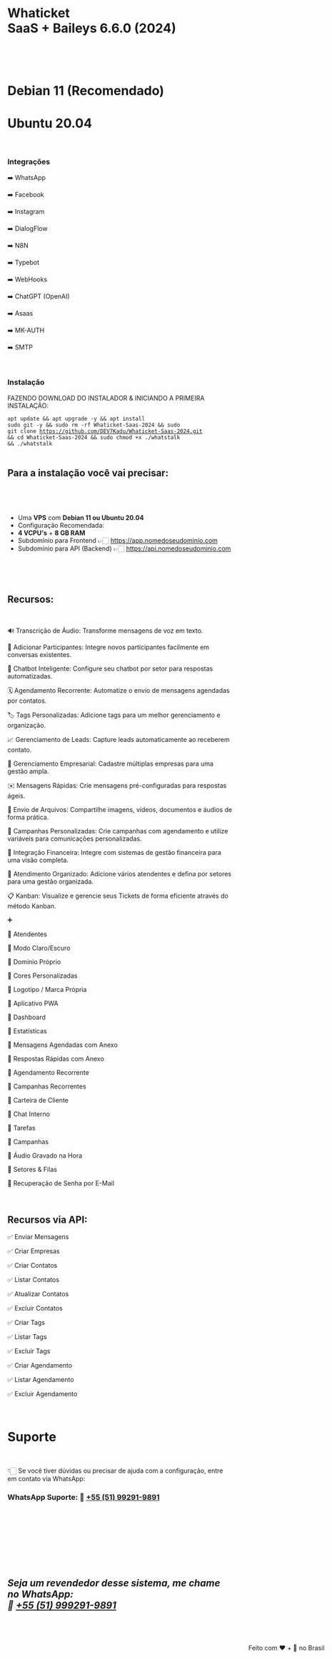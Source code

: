 <h1 dir="auto"><strong>Whaticket SaaS&nbsp;</strong>+&nbsp;<strong>Baileys</strong>&nbsp;6.6.0&nbsp;<strong>(2024)</strong></h1>

<p>&nbsp;</p>

<p>&nbsp;</p>

<h1 dir="auto"><strong>Debian 11 (Recomendado)</strong></h1>
<h1 dir="auto"><strong>Ubuntu 20.04</strong></h1>

<p>&nbsp;</p>
<h3 dir="auto">Integrações</h3>

➡️ WhatsApp

➡️ Facebook

➡️ Instagram

➡️ DialogFlow

➡️ N8N

➡️ Typebot

➡️ WebHooks

➡️ ChatGPT (OpenAI)

➡️ Asaas

➡️ MK-AUTH

➡️ SMTP

<p>&nbsp;</p>
<h3 dir="auto">Instala&ccedil;&atilde;o</h3>

<p dir="auto">FAZENDO DOWNLOAD DO INSTALADOR &amp; INICIANDO A PRIMEIRA INSTALA&Ccedil;&Atilde;O:<br />

<code>apt update && apt upgrade -y && apt install sudo git -y && sudo rm -rf Whaticket-Saas-2024 && sudo git clone https://github.com/DEV7Kadu/Whaticket-Saas-2024.git && cd Whaticket-Saas-2024 && sudo chmod +x ./whatstalk && ./whatstalk</code><br />
&nbsp;</p>

<h2 dir="auto">Para a instala&ccedil;&atilde;o voc&ecirc; vai precisar:</h2>

<p dir="auto">&nbsp;</p>

<p>&nbsp;</p>

<ul dir="ltr">
	<li>Uma&nbsp;<strong>VPS</strong>&nbsp;com&nbsp;<strong>Debian 11 ou Ubuntu 20.04</strong></li>
	<li>Configura&ccedil;&atilde;o Recomendada:</li>
	<li><strong>4 VCPU&#39;s</strong>&nbsp;+&nbsp;<strong>8 GB RAM</strong></li>
	<li>Subdom&iacute;nio para Frontend 👉🏻&nbsp;<a href="https://app.nomedoseudominio.com/" rel="nofollow">https://app.nomedoseudominio.com</a></li>
	<li>Subdom&iacute;nio para API (Backend) 👉🏻&nbsp;<a href="https://api.nomedoseudominio.com/" rel="nofollow">https://api.nomedoseudominio.com</a></li>
</ul>

<p>&nbsp;</p>

<p>&nbsp;</p>

<h2 dir="auto">Recursos:</h2>

<p dir="auto">&nbsp;</p>

🔊 Transcrição de Áudio: Transforme mensagens de voz em texto.

📲 Adicionar Participantes: Integre novos participantes facilmente em conversas existentes.

🤖 Chatbot Inteligente: Configure seu chatbot por setor para respostas automatizadas.

🗓️ Agendamento Recorrente: Automatize o envio de mensagens agendadas por contatos.

🏷️ Tags Personalizadas: Adicione tags para um melhor gerenciamento e organização.

📈 Gerenciamento de Leads: Capture leads automaticamente ao receberem contato.

🏢 Gerenciamento Empresarial: Cadastre múltiplas empresas para uma gestão ampla.

✉️ Mensagens Rápidas: Crie mensagens pré-configuradas para respostas ágeis.

📁 Envio de Arquivos: Compartilhe imagens, vídeos, documentos e áudios de forma prática.

📢 Campanhas Personalizadas: Crie campanhas com agendamento e utilize variáveis para comunicações personalizadas.

💼 Integração Financeira: Integre com sistemas de gestão financeira para uma visão completa.

🌟 Atendimento Organizado: Adicione vários atendentes e defina por setores para uma gestão organizada.

📋 Kanban: Visualize e gerencie seus Tickets de forma eficiente através do método Kanban.

➕

🔷 Atendentes

🔷 Modo Claro/Escuro

🔷 Domínio Próprio

🔷 Cores Personalizadas

🔷 Logotipo / Marca Própria

🔷 Aplicativo PWA

🔷 Dashboard

🔷 Estatísticas

🔷 Mensagens Agendadas com Anexo

🔷 Respostas Rápidas com Anexo

🔷 Agendamento Recorrente

🔷 Campanhas Recorrentes

🔷 Carteira de Cliente

🔷 Chat Interno

🔷 Tarefas

🔷 Campanhas

🔷 Áudio Gravado na Hora

🔷 Setores & Filas

🔷 Recuperação de Senha por E-Mail

<p>&nbsp;</p>
<h2 dir="auto">Recursos via API:</h2>

✅ Enviar Mensagens

✅ Criar Empresas

✅ Criar Contatos

✅ Listar Contatos

✅ Atualizar Contatos

✅ Excluir Contatos

✅ Criar Tags

✅ Listar Tags

✅ Excluir Tags

✅ Criar Agendamento

✅ Listar Agendamento

✅ Excluir Agendamento

<p>&nbsp;</p>

<h1 dir="auto">Suporte</h1>

<p>&nbsp;</p>

<p dir="auto">👇🏻 Se voc&ecirc; tiver d&uacute;vidas ou precisar de ajuda com a configura&ccedil;&atilde;o, entre em contato via WhatsApp:</p>

<h3 dir="auto">WhatsApp Suporte: 📲&nbsp;<a href="https://api.whatsapp.com/send/?1=pt_BR&amp;phone=5551992919891" rel="nofollow">+55 (51) 99291-9891</a></h3>

<p>&nbsp;</p>

<h3 dir="auto">&nbsp;</h3>

<p>&nbsp;</p>

<p>&nbsp;</p>
<h2 dir="auto" style="font-style:italic">Seja um revendedor desse sistema, me chame no WhatsApp:<br />
📲&nbsp;<a href="https://api.whatsapp.com/send/?1=pt_BR&amp;phone=5551992919891" rel="nofollow">+55 (51) 999291-9891</a></h2>

<div class="notranslate" id="mttContainer" style="transform: translate(21px, 7px);">&nbsp;</div>

<div aria-expanded="true" class="notranslate" id="mttContainer" style="transform: translate(141px, 20px);">
<div data-tippy-root="" id="tippy-1" style="z-index: 100000200; visibility: visible; position: absolute; inset: 0px auto auto 0px; margin: 0px; transform: translate(399px, 20px);">
<div class="tippy-box" data-animation="fade" data-placement="bottom" data-state="visible" data-theme="custom" role="mtttooltip" style="max-width: 350px; transition-duration: 300ms;" tabindex="-1">
<div class="tippy-content" data-state="visible" style="transition-duration: 300ms;"><span dir="ltr">Feito com ❤️ + 🧉 no Brasil</span></div>

<div class="tippy-arrow" style="position: absolute; left: 0px; transform: translate(92px, 0px);">&nbsp;</div>
</div>
</div>
</div>
